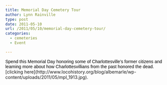 ```yaml
---
title: Memorial Day Cemetery Tour
author: Lynn Rainville
type: post
date: 2011-05-10
url: /2011/05/10/memorial-day-cemetery-tour/
categories:
  - cemeteries
  - Event

---
```

<!--[endif]-->

<!--StartFragment-->

<p class="MsoNormal">
  <span class="description"><span style="font-family: Arial; color: black;">Spend this Memorial Day honoring some of Charlottesville&#8217;s former citizens and learning more about how Charlottesvillians from the past honored the dead. </span></span>[clicking here](http://www.locohistory.org/blog/albemarle/wp-content/uploads/2011/05/mpl_1913.jpg).</span></span>
</p>

<!--EndFragment-->

<span class="vevent"><span class="description"></span></span><span class="vevent"><span class="description"></span></span>
